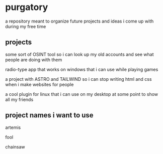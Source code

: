 # purgatory

a repository meant to organize future projects and ideas i come up with during my free time

## projects

some sort of OSINT tool so i can look up my old accounts and see what people are doing with them

radio-type app that works on windows that i can use while playing games

a project with ASTRO and TAILWIND so i can stop writing html and css when i make websites for people

a cool plugin for linux that i can use on my desktop at some point to show all my friends

## project names i want to use

artemis

fool

chainsaw
